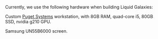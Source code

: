 Currently, we use the following hardware when building Liquid Galaxies:

Custom [Puget Systems](http://pugetsystems.com) workstation, with 8GB RAM, quad-core i5, 80GB SSD, nvidia g210 GPU.

Samsung UN55B6000 screen.